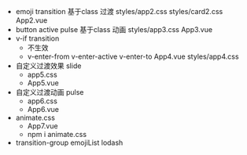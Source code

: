 - emoji transition    基于class 过渡
    styles/app2.css
    styles/card2.css
    App2.vue
- button active  pulse   基于class 动画
    styles/app3.css
     App3.vue
- v-if     transition
    - 不生效
    - v-enter-from v-enter-active  v-enter-to
    App4.vue
    styles/app4.css
- 自定义过渡效果  slide
    - app5.css
    - App5.vue
- 自定义过渡动画  pulse
    - app6.css
    - App6.vue
- animate.css
    - App7.vue
    - npm i animate.css
-  transition-group
    emojiList
    lodash
    
    
